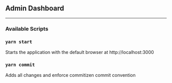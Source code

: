## Admin Dashboard
----
### Available Scripts

### `yarn start`
Starts the application with the default browser at http://localhost:3000

### `yarn commit`
Adds all changes and enforce commitizen commit convention

